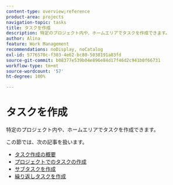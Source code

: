 ```yaml
---
content-type: overview;reference
product-area: projects
navigation-topic: tasks
title: タスクを作成
description: 特定のプロジェクト内や、ホームエリアでタスクを作成できます。
author: Alina
feature: Work Management
recommendations: noDisplay, noCatalog
exl-id: 5776570c-f303-4e62-bc80-5038191a83fd
source-git-commit: b08377e539b04e896e84d17f46d2c941b0f66731
workflow-type: tm+mt
source-wordcount: '57'
ht-degree: 100%

---
```


# タスクを作成

特定のプロジェクト内や、ホームエリアでタスクを作成できます。

この節では、次の記事を扱います。

* [タスク作成の概要](../../../manage-work/tasks/create-tasks/create-tasks-overview.md)
* [プロジェクトでのタスクの作成](../../../manage-work/tasks/create-tasks/create-tasks-in-project.md)
* [サブタスクを作成](../../../manage-work/tasks/create-tasks/create-subtasks.md)
* [繰り返しタスクを作成](../../../manage-work/tasks/create-tasks/create-recurring-tasks.md)
